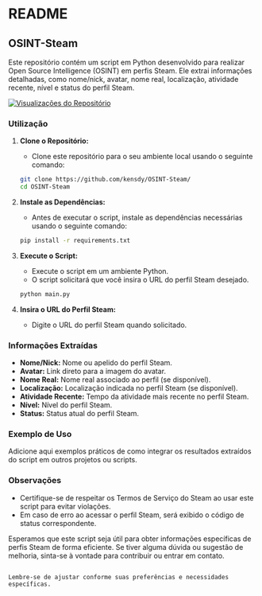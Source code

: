 # README

## OSINT-Steam

Este repositório contém um script em Python desenvolvido para realizar Open Source Intelligence (OSINT) em perfis Steam. Ele extrai informações detalhadas, como nome/nick, avatar, nome real, localização, atividade recente, nível e status do perfil Steam.

[![Visualizações do Repositório](https://komarev.com/ghpvc/?username=kensdy&label=Visualizações&color=brightgreen)](https://github.com/kensdy/OSINT-Steam)

### Utilização

1. **Clone o Repositório:**
   - Clone este repositório para o seu ambiente local usando o seguinte comando:

   ```bash
   git clone https://github.com/kensdy/OSINT-Steam/
   cd OSINT-Steam
   ```

2. **Instale as Dependências:**
   - Antes de executar o script, instale as dependências necessárias usando o seguinte comando:

   ```bash
   pip install -r requirements.txt
   ```

3. **Execute o Script:**
   - Execute o script em um ambiente Python.
   - O script solicitará que você insira o URL do perfil Steam desejado.

   ```bash
   python main.py
   ```

4. **Insira o URL do Perfil Steam:**
   - Digite o URL do perfil Steam quando solicitado.

### Informações Extraídas

- **Nome/Nick:** Nome ou apelido do perfil Steam.
- **Avatar:** Link direto para a imagem do avatar.
- **Nome Real:** Nome real associado ao perfil (se disponível).
- **Localização:** Localização indicada no perfil Steam (se disponível).
- **Atividade Recente:** Tempo da atividade mais recente no perfil Steam.
- **Nível:** Nível do perfil Steam.
- **Status:** Status atual do perfil Steam.

### Exemplo de Uso

Adicione aqui exemplos práticos de como integrar os resultados extraídos do script em outros projetos ou scripts.

### Observações

- Certifique-se de respeitar os Termos de Serviço do Steam ao usar este script para evitar violações.
- Em caso de erro ao acessar o perfil Steam, será exibido o código de status correspondente.

Esperamos que este script seja útil para obter informações específicas de perfis Steam de forma eficiente. Se tiver alguma dúvida ou sugestão de melhoria, sinta-se à vontade para contribuir ou entrar em contato.
```

Lembre-se de ajustar conforme suas preferências e necessidades específicas.
